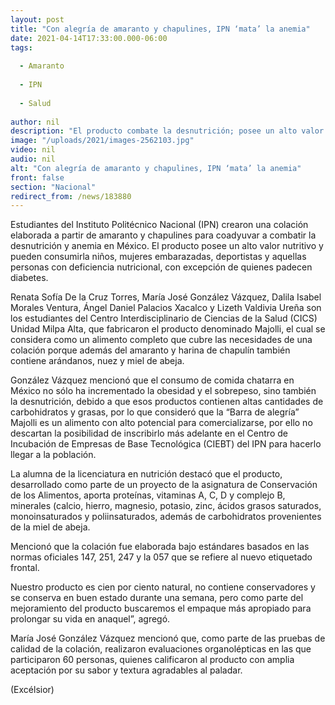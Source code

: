 ```yaml
---
layout: post
title: "Con alegría de amaranto y chapulines, IPN ‘mata’ la anemia"
date: 2021-04-14T17:33:00.000-06:00
tags:
  
  - Amaranto
  
  - IPN
  
  - Salud
  
author: nil
description: "El producto combate la desnutrición; posee un alto valor nutritivo y pueden consumirla niños, mujeres embarazadas, deportistas y diabéticos"
image: "/uploads/2021/images-2562103.jpg"
video: nil
audio: nil
alt: "Con alegría de amaranto y chapulines, IPN ‘mata’ la anemia"
front: false
section: "Nacional"
redirect_from: /news/183880
---
```


Estudiantes del Instituto Politécnico Nacional (IPN) crearon una colación elaborada a partir de amaranto y chapulines para coadyuvar a combatir la desnutrición y anemia en México. El producto posee un alto valor nutritivo y pueden consumirla niños, mujeres embarazadas, deportistas y aquellas personas con deficiencia nutricional, con excepción de quienes padecen diabetes.

Renata Sofía De la Cruz Torres, María José González Vázquez, Dalila Isabel Morales Ventura, Ángel Daniel Palacios Xacalco y Lizeth Valdivia Ureña son los estudiantes del Centro Interdisciplinario de Ciencias de la Salud (CICS) Unidad Milpa Alta, que fabricaron el producto denominado Majolli, el cual se considera como un alimento completo que cubre las necesidades de una colación porque además del amaranto y harina de chapulín también contiene arándanos, nuez y miel de abeja.

González Vázquez mencionó que el consumo de comida chatarra en México no sólo ha incrementado la obesidad y el sobrepeso, sino también la desnutrición, debido a que esos productos contienen altas cantidades de carbohidratos y grasas, por lo que consideró que la “Barra de alegría” Majolli es un alimento con alto potencial para comercializarse, por ello no descartan la posibilidad de inscribirlo más adelante en el Centro de Incubación de Empresas de Base Tecnológica (CIEBT) del IPN para hacerlo llegar a la población.

La alumna de la licenciatura en nutrición destacó que el producto, desarrollado como parte de un proyecto de la asignatura de Conservación de los Alimentos, aporta proteínas, vitaminas A, C, D y complejo B, minerales (calcio, hierro, magnesio, potasio, zinc, ácidos grasos saturados, monoinsaturados y poliinsaturados, además de carbohidratos provenientes de la miel de abeja.

Mencionó que la colación fue elaborada bajo estándares basados en las normas oficiales 147, 251, 247 y la 057 que se refiere al nuevo etiquetado frontal.

Nuestro producto es cien por ciento natural, no contiene conservadores y se conserva en buen estado durante una semana, pero como parte del mejoramiento del producto buscaremos el empaque más apropiado para prolongar su vida en anaquel”, agregó.

María José González Vázquez mencionó que, como parte de las pruebas de calidad de la colación, realizaron evaluaciones organolépticas en las que participaron 60 personas, quienes calificaron al producto con amplia aceptación por su sabor y textura agradables al paladar.

(Excélsior)